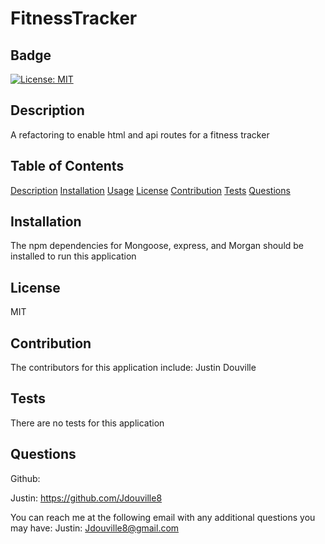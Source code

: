 # FitnessTracker

## Badge

[![License: MIT](https://img.shields.io/badge/License-MIT-yellow.svg)](https://opensource.org/licenses/MIT)

## Description

A refactoring to enable html and api routes for a fitness tracker

## Table of Contents

[Description](#Description)
[Installation](#Installation)
[Usage](#Usage)
[License](#License)
[Contribution](#Contribution)
[Tests](#Tests)
[Questions](#Questions)

## Installation

The npm dependencies for Mongoose, express, and Morgan should be installed to run this application

## License

MIT

## Contribution

The contributors for this application include: Justin Douville

## Tests

There are no tests for this application

## Questions

Github:

Justin: https://github.com/Jdouville8

You can reach me at the following email with any additional questions you may have:
Justin: Jdouville8@gmail.com
